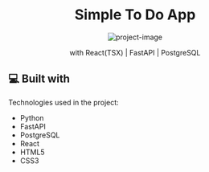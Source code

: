 <h1 align="center" id="title">Simple To Do App</h1>

<p align="center"><img src="https://i.ibb.co/yg7S2Hx/Screenshot-2024-08-18-at-18-50-57.png" alt="project-image"></p>

<p id="description" align="center">with React(TSX) | FastAPI | PostgreSQL</p>

  
  
<h2>💻 Built with</h2>

Technologies used in the project:

*   Python
*   FastAPI
*   PostgreSQL
*   React
*   HTML5
*   CSS3
